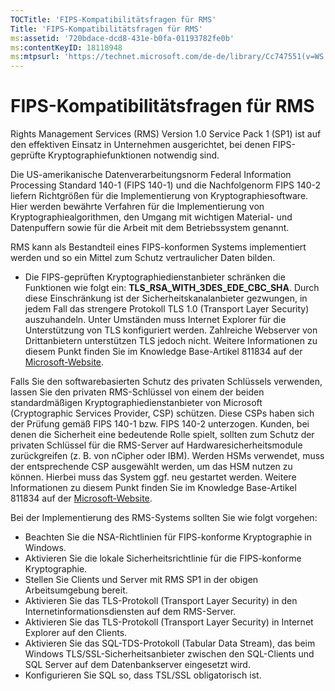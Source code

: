 ```yaml
---
TOCTitle: 'FIPS-Kompatibilitätsfragen für RMS'
Title: 'FIPS-Kompatibilitätsfragen für RMS'
ms:assetid: '720bdace-dcd8-431e-b0fa-01193782fe0b'
ms:contentKeyID: 18118948
ms:mtpsurl: 'https://technet.microsoft.com/de-de/library/Cc747551(v=WS.10)'
---
```


FIPS-Kompatibilitätsfragen für RMS
==================================

Rights Management Services (RMS) Version 1.0 Service Pack 1 (SP1) ist auf den effektiven Einsatz in Unternehmen ausgerichtet, bei denen FIPS-geprüfte Kryptographiefunktionen notwendig sind.

Die US-amerikanische Datenverarbeitungsnorm Federal Information Processing Standard 140-1 (FIPS 140-1) und die Nachfolgenorm FIPS 140-2 liefern Richtgrößen für die Implementierung von Kryptographiesoftware. Hier werden bewährte Verfahren für die Implementierung von Kryptographiealgorithmen, den Umgang mit wichtigen Material- und Datenpuffern sowie für die Arbeit mit dem Betriebssystem genannt.

RMS kann als Bestandteil eines FIPS-konformen Systems implementiert werden und so ein Mittel zum Schutz vertraulicher Daten bilden.

-   Die FIPS-geprüften Kryptographiedienstanbieter schränken die Funktionen wie folgt ein: **TLS\_RSA\_WITH\_3DES\_EDE\_CBC\_SHA**. Durch diese Einschränkung ist der Sicherheitskanalanbieter gezwungen, in jedem Fall das strengere Protokoll TLS 1.0 (Transport Layer Security) auszuhandeln. Unter Umständen muss Internet Explorer für die Unterstützung von TLS konfiguriert werden. Zahlreiche Webserver von Drittanbietern unterstützen TLS jedoch nicht. Weitere Informationen zu diesem Punkt finden Sie im Knowledge Base-Artikel 811834 auf der [Microsoft-Website](http://go.microsoft.com/fwlink/?linkid=43614).

Falls Sie den softwarebasierten Schutz des privaten Schlüssels verwenden, lassen Sie den privaten RMS-Schlüssel von einem der beiden standardmäßigen Kryptographiedienstanbieter von Microsoft (Cryptographic Services Provider, CSP) schützen. Diese CSPs haben sich der Prüfung gemäß FIPS 140-1 bzw. FIPS 140-2 unterzogen. Kunden, bei denen die Sicherheit eine bedeutende Rolle spielt, sollten zum Schutz der privaten Schlüssel für die RMS-Server auf Hardwaresicherheitsmodule zurückgreifen (z. B. von nCipher oder IBM). Werden HSMs verwendet, muss der entsprechende CSP ausgewählt werden, um das HSM nutzen zu können. Hierbei muss das System ggf. neu gestartet werden. Weitere Informationen zu diesem Punkt finden Sie im Knowledge Base-Artikel 811834 auf der [Microsoft-Website](http://go.microsoft.com/fwlink/?linkid=44138).

Bei der Implementierung des RMS-Systems sollten Sie wie folgt vorgehen:

-   Beachten Sie die NSA-Richtlinien für FIPS-konforme Kryptographie in Windows.
-   Aktivieren Sie die lokale Sicherheitsrichtlinie für die FIPS-konforme Kryptographie.
-   Stellen Sie Clients und Server mit RMS SP1 in der obigen Arbeitsumgebung bereit.
-   Aktivieren Sie das TLS-Protokoll (Transport Layer Security) in den Internetinformationsdiensten auf dem RMS-Server.
-   Aktivieren Sie das TLS-Protokoll (Transport Layer Security) in Internet Explorer auf den Clients.
-   Aktivieren Sie das SQL-TDS-Protokoll (Tabular Data Stream), das beim Windows TLS/SSL-Sicherheitsanbieter zwischen den SQL-Clients und SQL Server auf dem Datenbankserver eingesetzt wird.
-   Konfigurieren Sie SQL so, dass TSL/SSL obligatorisch ist.
